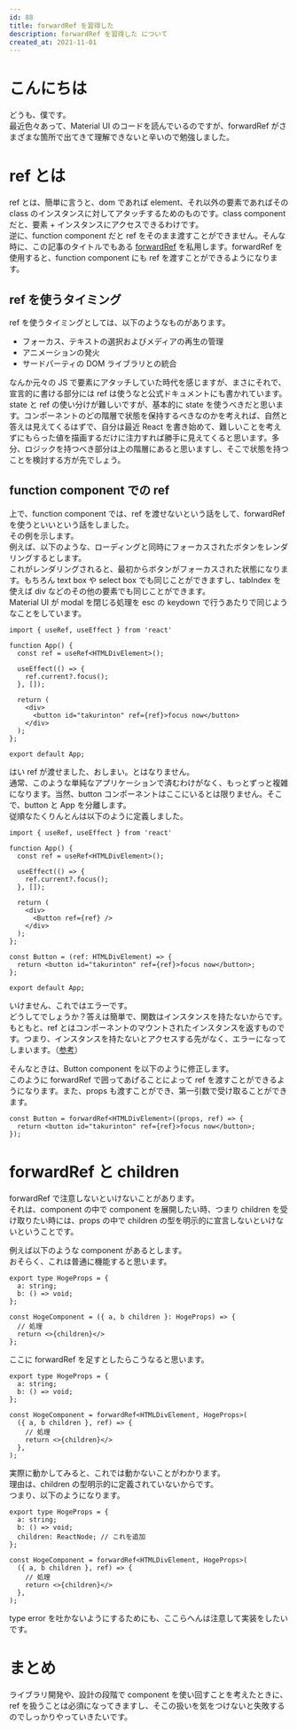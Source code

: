 ```yaml
---
id: 88
title: forwardRef を習得した
description: forwardRef を習得した について
created_at: 2021-11-01
---
```


# こんにちは

どうも、僕です。  
最近色々あって、Material UI のコードを読んでいるのですが、forwardRef がさまざまな箇所で出てきて理解できないと辛いので勉強しました。  



# ref とは

ref とは、簡単に言うと、dom であれば element、それ以外の要素であればその class のインスタンスに対してアタッチするためのものです。class component だと、要素 + インスタンスにアクセスできるわけです。  
逆に、function component だと ref をそのまま渡すことができません。そんな時に、この記事のタイトルでもある [forwardRef](https://ja.reactjs.org/docs/forwarding-refs.html) を私用します。forwardRef を使用すると、function component にも ref を渡すことができるようになります。

## ref を使うタイミング
ref を使うタイミングとしては、以下のようなものがあります。


- フォーカス、テキストの選択およびメディアの再生の管理
- アニメーションの発火
- サードパーティの DOM ライブラリとの統合

なんか元々の JS で要素にアタッチしていた時代を感じますが、まさにそれで、宣言的に書ける部分には ref は使うなと公式ドキュメントにも書かれています。state と ref の使い分けが難しいですが、基本的に state を使うべきだと思います。コンポーネントのどの階層で状態を保持するべきなのかを考えれば、自然と答えは見えてくるはずで、自分は最近 React を書き始めて、難しいことを考えずにもらった値を描画するだけに注力すれば勝手に見えてくると思います。多分、ロジックを持つべき部分は上の階層にあると思いますし、そこで状態を持つことを検討する方が先でしょう。


## function component での ref

上で、function component では、ref を渡せないという話をして、forwardRef を使うといいという話をしました。  
その例を示します。  
例えば、以下のような、ローディングと同時にフォーカスされたボタンをレンダリングするとします。  
これがレンダリングされると、最初からボタンがフォーカスされた状態になります。もちろん text box や select box でも同じことができますし、tabIndex を使えば div などのその他の要素でも同じことができます。  
Material UI が modal を閉じる処理を esc の keydown で行うあたりで同じようなことをしています。

```tsx
import { useRef, useEffect } from 'react'

function App() {
  const ref = useRef<HTMLDivElement>();

  useEffect(() => {
    ref.current?.focus();
  }, []);

  return (
    <div>
      <button id="takurinton" ref={ref}>focus now</button>
    </div>
  );
};

export default App;
```

はい ref が渡せました、おしまい。とはなりません。  
通常、このような単純なアプリケーションで済むわけがなく、もっとずっと複雑になります。当然、button コンポーネントはここにいるとは限りません。そこで、button と App を分離します。  
従順なたくりんとんは以下のように定義しました。

```tsx
import { useRef, useEffect } from 'react'

function App() {
  const ref = useRef<HTMLDivElement>();

  useEffect(() => {
    ref.current?.focus();
  }, []);

  return (
    <div>
      <Button ref={ref} />
    </div>
  );
};

const Button = (ref: HTMLDivElement) => {
  return <button id="takurinton" ref={ref}>focus now</button>;
};

export default App;
```

いけません、これではエラーです。  
どうしてでしょうか？答えは簡単で、関数はインスタンスを持たないからです。もともと、ref とはコンポーネントのマウントされたインスタンスを返すものです。つまり、インスタンスを持たないとアクセスする先がなく、エラーになってしまいます。（[参考](https://ja.reactjs.org/docs/refs-and-the-dom.html#accessing-refs)）
  
  
そんなときは、Button component を以下のように修正します。  
このように forwardRef で囲ってあげることによって ref を渡すことができるようになります。また、props も渡すことができ、第一引数で受け取ることができます。  

```tsx
const Button = forwardRef<HTMLDivElement>((props, ref) => {
  return <button id="takurinton" ref={ref}>focus now</button>;
});
```

# forwardRef と children 

forwardRef で注意しないといけないことがあります。  
それは、component の中で component を展開したい時、つまり children を受け取りたい時には、props の中で children の型を明示的に宣言しないといけないということです。  
  

例えば以下のような component があるとします。  
おそらく、これは普通に機能すると思います。

```tsx
export type HogeProps = {
  a: string;
  b: () => void;
};

const HogeComponent = ({ a, b children }: HogeProps) => {
  // 処理
  return <>{children}</>
};
``` 

ここに forwardRef を足すとしたらこうなると思います。

```tsx
export type HogeProps = {
  a: string;
  b: () => void;
};

const HogeComponent = forwardRef<HTMLDivElement, HogeProps>(
  ({ a, b children }, ref) => {
    // 処理
    return <>{children}</>
  },
);
```

実際に動かしてみると、これでは動かないことがわかります。  
理由は、children の型明示的に定義されていないからです。  
つまり、以下のようになります。  

```tsx
export type HogeProps = {
  a: string;
  b: () => void;
  children: ReactNode; // これを追加
};

const HogeComponent = forwardRef<HTMLDivElement, HogeProps>(
  ({ a, b children }, ref) => {
    // 処理
    return <>{children}</>
  },
);
```

type error を吐かないようにするためにも、ここらへんは注意して実装をしたいです。




# まとめ

ライブラリ開発や、設計の段階で component を使い回すことを考えたときに、ref を扱うことは必須になってきますし、そこの扱いを気をつけないと失敗するのでしっかりやっていきたいです。
